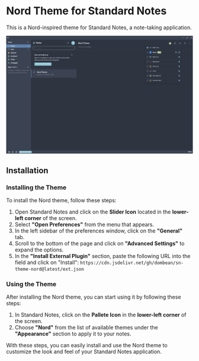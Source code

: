# Nord Theme for Standard Notes

This is a Nord-inspired theme for Standard Notes, a note-taking application.

![Nord Theme for Standard Notes Screenshot](nord.png)

## Installation

### Installing the Theme

To install the Nord theme, follow these steps:

1. Open Standard Notes and click on the **Slider Icon** located in the **lower-left corner** of the screen.
2. Select **"Open Preferences"** from the menu that appears.
3. In the left sidebar of the preferences window, click on the **"General"** tab.
4. Scroll to the bottom of the page and click on **"Advanced Settings"** to expand the options.
5. In the **"Install External Plugin"** section, paste the following URL into the field and click on "Install": `https://cdn.jsdelivr.net/gh/dombean/sn-theme-nord@latest/ext.json`

### Using the Theme

After installing the Nord theme, you can start using it by following these steps:

1. In Standard Notes, click on the **Pallete Icon** in the **lower-left corner** of the screen.
2. Choose **"Nord"** from the list of available themes under the **"Appearance"** section to apply it to your notes.

With these steps, you can easily install and use the Nord theme to customize the look and feel of your Standard Notes application.
